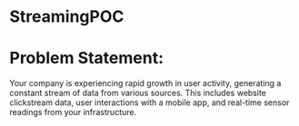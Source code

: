 # StreamingPOC
# Problem Statement: 
Your company is experiencing rapid growth in user activity, generating a constant stream of data from various sources. This includes website clickstream data, user interactions with a mobile app, and real-time sensor readings from your infrastructure.

